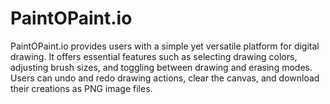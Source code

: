 # PaintOPaint.io
PaintOPaint.io provides users with a simple yet versatile platform for digital drawing. It offers essential features such as selecting drawing colors, adjusting brush sizes, and toggling between drawing and erasing modes. Users can undo and redo drawing actions, clear the canvas, and download their creations as PNG image files. 
